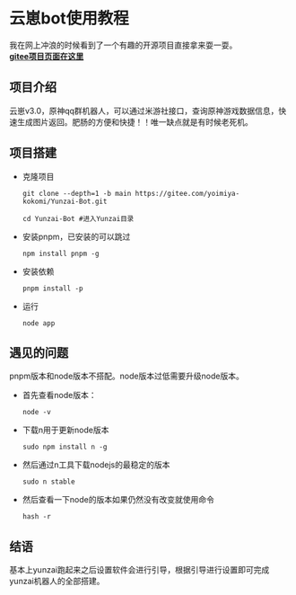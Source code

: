 # 云崽bot使用教程
我在网上冲浪的时候看到了一个有趣的开源项目直接拿来耍一耍。  
**[gitee项目页面在这里](https://gitee.com/yoimiya-kokomi/Yunzai-Bot)**  

## 项目介绍
云崽v3.0，原神qq群机器人，可以通过米游社接口，查询原神游戏数据信息，快速生成图片返回。肥肠的方便和快捷！！唯一缺点就是有时候老死机。

## 项目搭建
* 克隆项目
  ```shell
  git clone --depth=1 -b main https://gitee.com/yoimiya-kokomi/Yunzai-Bot.git
  ```
  ```shell
  cd Yunzai-Bot #进入Yunzai目录
  ```
* 安装pnpm，已安装的可以跳过
  ```shell
  npm install pnpm -g
  ```
* 安装依赖
  ```shell
  pnpm install -p
  ```
* 运行
  ```shell
  node app
  ```
## 遇见的问题
pnpm版本和node版本不搭配。node版本过低需要升级node版本。
* 首先查看node版本：
  ```shell
  node -v
  ```
* 下载n用于更新node版本
  ```shell
  sudo npm install n -g
  ```
* 然后通过n工具下载nodejs的最稳定的版本
  ```shell
  sudo n stable
  ```
* 然后查看一下node的版本如果仍然没有改变就使用命令
  ```shell
  hash -r 
  ```
## 结语
基本上yunzai跑起来之后设置软件会进行引导，根据引导进行设置即可完成yunzai机器人的全部搭建。